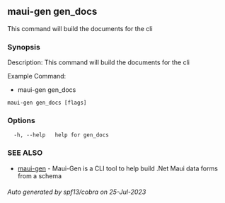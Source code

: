 ## maui-gen gen_docs

This command will build the documents for the cli

### Synopsis


Description:
This command will build the documents for the cli

Example Command:
- maui-gen gen_docs
		

```
maui-gen gen_docs [flags]
```

### Options

```
  -h, --help   help for gen_docs
```

### SEE ALSO

* [maui-gen](maui-gen.md)	 - Maui-Gen is a CLI tool to help build .Net Maui data forms from a schema

###### Auto generated by spf13/cobra on 25-Jul-2023
